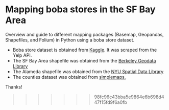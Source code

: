 # Mapping boba stores in the SF Bay Area
Overview and guide to different mapping packages (Basemap, Geopandas, Shapefiles, and Folium) in Python using a boba store dataset. 

* Boba store dataset is obtained from [Kaggle](https://www.kaggle.com/vnxiclaire/bobabayarea). It was scraped from the Yelp API.
* The SF Bay Area shapefile was obtained from the [Berkeley Geodata Library](https://geodata.lib.berkeley.edu/catalog/ark28722-s7hs4j)
* The Alameda shapefile was obtained from the [NYU Spatial Data Library](https://geo.nyu.edu/catalog.html?f%5Bdc_creator_sm%5D%5B%5D=Conservation+Lands+Network&f%5Bdc_rights_s%5D%5B%5D=Public&f%5Bdc_subject_sm%5D%5B%5D=Streets&f%5Bdct_spatial_sm%5D%5B%5D=Alameda+County+%28Calif.%29&f%5Bnyu_addl_format_sm%5D%5B%5D=Shapefile&per_page=50)
* The counties dataset was obtained from [simplemaps.](https://simplemaps.com/data/us-cities)

Thanks!





>>>>>>> 98fc96c43bba5e9864e6b698d447f15fd9f6a0fb
